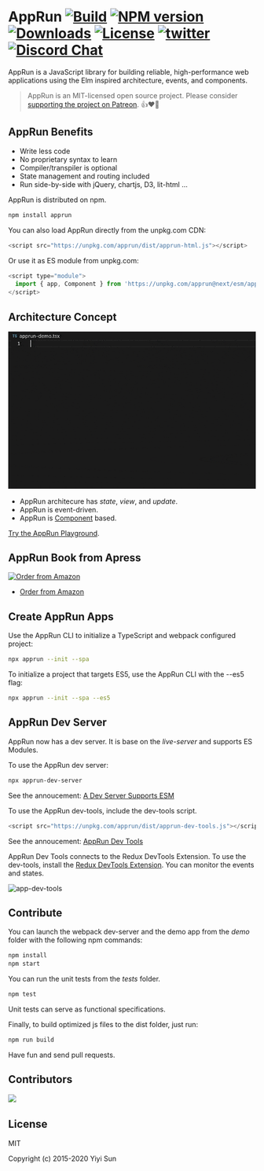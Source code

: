 # AppRun [![Build][travis-image]][travis-url] [![NPM version][npm-image]][npm-url] [![Downloads][downloads-image]][downloads-url] [![License][license-image]][license-url] [![twitter][twitter-badge]][twitter] [![Discord Chat][discord-image]][discord-invite]

AppRun is a JavaScript library for building reliable, high-performance web applications using the Elm inspired architecture, events, and components.

> AppRun is an MIT-licensed open source project. Please consider [supporting the project on Patreon](https://www.patreon.com/apprun). 👍❤️🙏

## AppRun Benefits

* Write less code
* No proprietary syntax to learn
* Compiler/transpiler is optional
* State management and routing included
* Run side-by-side with jQuery, chartjs, D3, lit-html ...

AppRun is distributed on npm.
```sh
npm install apprun
```

You can also load AppRun directly from the unpkg.com CDN:

```javascript
<script src="https://unpkg.com/apprun/dist/apprun-html.js"></script>
```
Or use it as ES module from unpkg.com:
```javascript
<script type="module">
  import { app, Component } from 'https://unpkg.com/apprun@next/esm/apprun-html?module';
</script>
```
## Architecture Concept

![apprun-demo](docs/imgs/apprun-demo.gif)

* AppRun architecure has _state_, _view_, and _update_.
* AppRun is event-driven.
* AppRun is [Component](docs/#/05-component) based.

[Try the AppRun Playground](https://apprun.js.org/#play).

## AppRun Book from Apress

[![Order from Amazon](https://camo.githubusercontent.com/99fad1f024c274a3d752a1583cf125037583811c/68747470733a2f2f696d616765732e737072696e6765722e636f6d2f7367772f626f6f6b732f6d656469756d2f393738313438343234303638372e6a7067)](https://www.amazon.com/Practical-Application-Development-AppRun-High-Performance/dp/1484240685/)

* [Order from Amazon](https://www.amazon.com/Practical-Application-Development-AppRun-High-Performance/dp/1484240685/)

## Create AppRun Apps

Use the AppRun CLI to initialize a TypeScript and webpack configured project:

```sh
npx apprun --init --spa
```

To initialize a project that targets ES5, use the AppRun CLI with the --es5 flag:

```sh
npx apprun --init --spa --es5
```

## AppRun Dev Server

AppRun now has a dev server. It is base on the _live-server_ and supports ES Modules.

To use the AppRun dev server:

```sh
npx apprun-dev-server
```

See the annoucement: [A Dev Server Supports ESM](https://dev.to/yysun/a-dev-server-supports-esm-3cea)

To use the AppRun dev-tools, include the dev-tools script.

```JavaScript
<script src="https://unpkg.com/apprun/dist/apprun-dev-tools.js"></script>
```

See the annoucement: [AppRun Dev Tools](https://dev.to/yysun/make-cli-run-in-the-console-42ho)

AppRun Dev Tools connects to the Redux DevTools Extension. To use the dev-tools, install the [Redux DevTools Extension](https://github.com/zalmoxisus/redux-devtools-extension). You can monitor the events and states.

![app-dev-tools](docs/imgs/apprun-dev-tools.gif)

## Contribute

You can launch the webpack dev-server and the demo app from the _demo_ folder with the following npm commands:
```sh
npm install
npm start
```

You can run the unit tests from the _tests_ folder.
```sh
npm test
```
Unit tests can serve as functional specifications.

Finally, to build optimized js files to the dist folder, just run:
```sh
npm run build
```

Have fun and send pull requests.

## Contributors
[![](https://contributors-img.firebaseapp.com/image?repo=yysun/apprun)](https://github.com/yysun/apprun/graphs/contributors)

## License

MIT

Copyright (c) 2015-2020 Yiyi Sun


[travis-image]: https://travis-ci.org/yysun/apprun.svg?branch=master
[travis-url]: https://travis-ci.org/yysun/apprun
[npm-image]: https://img.shields.io/npm/v/apprun.svg
[npm-url]: https://npmjs.org/package/apprun
[license-image]: https://img.shields.io/:license-mit-blue.svg
[license-url]: LICENSE.md
[downloads-image]: http://img.shields.io/npm/dm/apprun.svg
[downloads-url]: https://npmjs.org/package/apprun

[twitter]: https://twitter.com/intent/tweet?text=Check%20out%20AppRun%20by%20%40yysun%20https%3A%2F%2Fgithub.com%2Fyysun%2Fapprun%20%F0%9F%91%8D%20%40apprunjs
[twitter-badge]: https://img.shields.io/twitter/url/https/github.com/yysun/apprun.svg?style=social

[discord-image]: https://img.shields.io/discord/476903999023480842.svg
[discord-invite]: https://discord.gg/M5EDsj